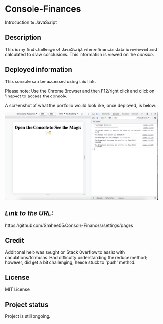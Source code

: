 # Console-Finances
Introduction to JavaScript

## Description
This is my first challenge of JavaScript where financial data is reviewed and calculated to draw conclusions. This information is viewed on the *console*. 


## Deployed information
This console can be accessed using this link:

Please note: Use the Chrome Browser and then F12/right click and click on 'Inspect to access the console. 




A screenshot of what the portfolio would look like, once deployed, is below:


<img src="images/Screenshot 2023-03-04 at 15.19.05.png" alt text= "screenshot of financial analysis">


<br>


## *Link to the URL:*

https://github.com/Shahee05/Console-Finances/settings/pages


## Credit
Additional help was sought on Stack Overflow to assist with caculations/formulas.
Had difficulty understanding the reduce method; however, did get a bit challenging, hence stuck to 'push' method. 

## License
MIT License

## Project status
Project is still ongoing.